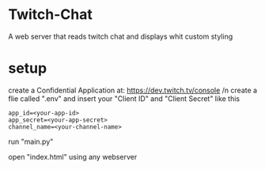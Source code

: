 # Twitch-Chat
A web server that reads twitch chat and displays whit custom styling


# setup 
create a Confidential Application at: https://dev.twitch.tv/console /n
create a flie called ".env" and insert your "Client ID" and "Client Secret" like this
```dotenv
app_id=<your-app-id>
app_secret=<your-app-secret>
channel_name=<your-channel-name>
```

run "main.py" 

open "index.html" using any webserver